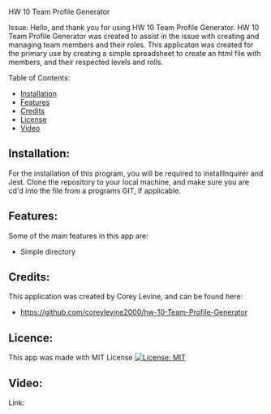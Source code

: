 HW 10 Team Profile Generator

Issue:
Hello, and thank you for using HW 10 Team Profile Generator. HW 10 Team Profile Generator was created to assist in the issue with creating and managing team members and their roles. This applicaton was created for the primary use by creating a simple spreadsheet to create an html file with members, and their respected levels and rolls.


Table of Contents:

- [Installation](#installation)
- [Features](#features)
- [Credits](#credits)
- [License](#license)
- [Video](#video)

## Installation:
For the installation of this program, you will be required to installInquirer and Jest.
Clone the repository to your local machine, and make sure you are cd'd into the file from a programs GIT, if applicable. 

## Features:
Some of the main features in this app are:
*  Simple directory


## Credits:
This application was created by Corey Levine, and can be found here:

* https://github.com/coreylevine2000/hw-10-Team-Profile-Generator


## Licence:
This app was made with MIT License [![License: MIT](https://img.shields.io/badge/License-MIT-yellow.svg)](https://opensource.org/licenses/MIT)


## Video:
 Link: